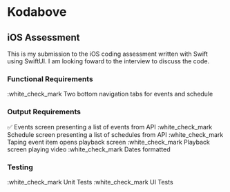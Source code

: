 # Kodabove
## iOS Assessment
This is  my submission to the iOS coding assessment written with Swift using SwiftUI. I am looking foward to the interview to discuss the code.

### Functional Requirements
:white_check_mark Two bottom navigation tabs for events and schedule

### Output Requirements
:white_check_mark: Events screen presenting a list of events from API
:white_check_mark Schedule screen presenting a list of schedules from API
:white_check_mark Taping event item opens playback screen
:white_check_mark Playback screen playing video
:white_check_mark Dates formatted

### Testing
:white_check_mark Unit Tests
:white_check_mark UI Tests

